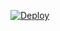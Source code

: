 
[![Deploy](https://deploy-to-sfdx.com/dist/assets/images/DeployToSFDX.svg)](https://labappdeploy.herokuapp.com/?template=https://github.com/rreboucas/sparkle-dx.git&sco=true)
